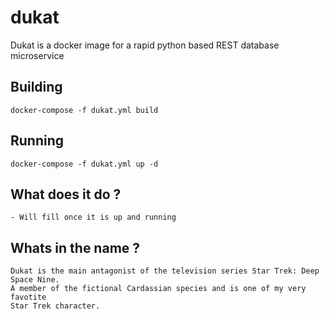 # dukat
Dukat is a docker image for a rapid python based REST database microservice

## Building

    docker-compose -f dukat.yml build

## Running

    docker-compose -f dukat.yml up -d

## What does it do ?

    - Will fill once it is up and running

## Whats in the name ?

    Dukat is the main antagonist of the television series Star Trek: Deep Space Nine.
    A member of the fictional Cardassian species and is one of my very favotite
    Star Trek character.
